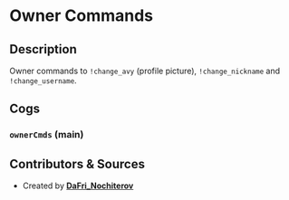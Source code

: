 # Owner Commands

## Description

Owner commands to `!change_avy` (profile picture), `!change_nickname` and `!change_username`.

## Cogs

### `ownerCmds` (**main**)

## Contributors & Sources

- Created by **[DaFri_Nochiterov](https://gitlab.com/dafri-nochiterov)**